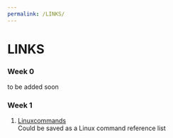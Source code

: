 ```yaml
---
permalink: /LINKS/
---
```


# LINKS

### Week 0
to be added soon 

### Week 1
1. [Linuxcommands](http://cc.iiti.ac.in/docs/linuxcommands.pdf)<br>
Could be saved as a Linux command reference list
